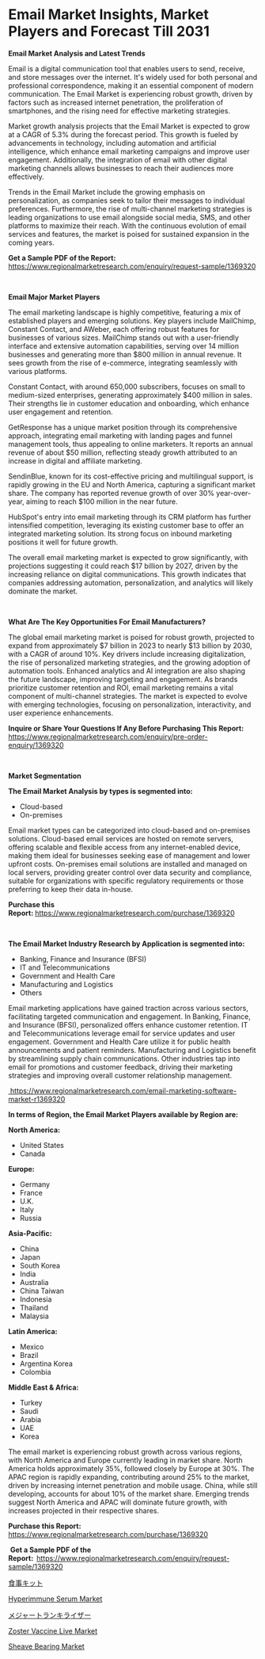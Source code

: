 <p><h1>Email Market Insights, Market Players and Forecast Till 2031</h1></p><p><strong>Email Market Analysis and Latest Trends</strong></p>
<p><p>Email is a digital communication tool that enables users to send, receive, and store messages over the internet. It's widely used for both personal and professional correspondence, making it an essential component of modern communication. The Email Market is experiencing robust growth, driven by factors such as increased internet penetration, the proliferation of smartphones, and the rising need for effective marketing strategies.</p><p>Market growth analysis projects that the Email Market is expected to grow at a CAGR of 5.3% during the forecast period. This growth is fueled by advancements in technology, including automation and artificial intelligence, which enhance email marketing campaigns and improve user engagement. Additionally, the integration of email with other digital marketing channels allows businesses to reach their audiences more effectively.</p><p>Trends in the Email Market include the growing emphasis on personalization, as companies seek to tailor their messages to individual preferences. Furthermore, the rise of multi-channel marketing strategies is leading organizations to use email alongside social media, SMS, and other platforms to maximize their reach. With the continuous evolution of email services and features, the market is poised for sustained expansion in the coming years.</p></p>
<p><strong>Get a Sample PDF of the Report:&nbsp;</strong> <a href="https://www.regionalmarketresearch.com/enquiry/request-sample/1369320">https://www.regionalmarketresearch.com/enquiry/request-sample/1369320</a></p>
<p>&nbsp;</p>
<p><strong>Email Major Market Players</strong></p>
<p><p>The email marketing landscape is highly competitive, featuring a mix of established players and emerging solutions. Key players include MailChimp, Constant Contact, and AWeber, each offering robust features for businesses of various sizes. MailChimp stands out with a user-friendly interface and extensive automation capabilities, serving over 14 million businesses and generating more than $800 million in annual revenue. It sees growth from the rise of e-commerce, integrating seamlessly with various platforms.</p><p>Constant Contact, with around 650,000 subscribers, focuses on small to medium-sized enterprises, generating approximately $400 million in sales. Their strengths lie in customer education and onboarding, which enhance user engagement and retention. </p><p>GetResponse has a unique market position through its comprehensive approach, integrating email marketing with landing pages and funnel management tools, thus appealing to online marketers. It reports an annual revenue of about $50 million, reflecting steady growth attributed to an increase in digital and affiliate marketing.</p><p>SendinBlue, known for its cost-effective pricing and multilingual support, is rapidly growing in the EU and North America, capturing a significant market share. The company has reported revenue growth of over 30% year-over-year, aiming to reach $100 million in the near future. </p><p>HubSpot's entry into email marketing through its CRM platform has further intensified competition, leveraging its existing customer base to offer an integrated marketing solution. Its strong focus on inbound marketing positions it well for future growth.</p><p>The overall email marketing market is expected to grow significantly, with projections suggesting it could reach $17 billion by 2027, driven by the increasing reliance on digital communications. This growth indicates that companies addressing automation, personalization, and analytics will likely dominate the market.</p></p>
<p>&nbsp;</p>
<p><strong>What Are The Key Opportunities For Email Manufacturers?</strong></p>
<p><p>The global email marketing market is poised for robust growth, projected to expand from approximately $7 billion in 2023 to nearly $13 billion by 2030, with a CAGR of around 10%. Key drivers include increasing digitalization, the rise of personalized marketing strategies, and the growing adoption of automation tools. Enhanced analytics and AI integration are also shaping the future landscape, improving targeting and engagement. As brands prioritize customer retention and ROI, email marketing remains a vital component of multi-channel strategies. The market is expected to evolve with emerging technologies, focusing on personalization, interactivity, and user experience enhancements.</p></p>
<p><strong>Inquire or Share Your Questions If Any Before Purchasing This Report:</strong> <a href="https://www.regionalmarketresearch.com/enquiry/pre-order-enquiry/1369320">https://www.regionalmarketresearch.com/enquiry/pre-order-enquiry/1369320</a></p>
<p>&nbsp;</p>
<p><strong>Market Segmentation</strong></p>
<p><strong>The Email Market Analysis by types is segmented into:</strong></p>
<p><ul><li>Cloud-based</li><li>On-premises</li></ul></p>
<p><p>Email market types can be categorized into cloud-based and on-premises solutions. Cloud-based email services are hosted on remote servers, offering scalable and flexible access from any internet-enabled device, making them ideal for businesses seeking ease of management and lower upfront costs. On-premises email solutions are installed and managed on local servers, providing greater control over data security and compliance, suitable for organizations with specific regulatory requirements or those preferring to keep their data in-house.</p></p>
<p><strong>Purchase this Report:&nbsp;</strong><a href="https://www.regionalmarketresearch.com/purchase/1369320">https://www.regionalmarketresearch.com/purchase/1369320</a></p>
<p>&nbsp;</p>
<p><strong>The Email Market Industry Research by Application is segmented into:</strong></p>
<p><ul><li>Banking, Finance and Insurance (BFSI)</li><li>IT and Telecommunications</li><li>Government and Health Care</li><li>Manufacturing and Logistics</li><li>Others</li></ul></p>
<p><p>Email marketing applications have gained traction across various sectors, facilitating targeted communication and engagement. In Banking, Finance, and Insurance (BFSI), personalized offers enhance customer retention. IT and Telecommunications leverage email for service updates and user engagement. Government and Health Care utilize it for public health announcements and patient reminders. Manufacturing and Logistics benefit by streamlining supply chain communications. Other industries tap into email for promotions and customer feedback, driving their marketing strategies and improving overall customer relationship management.</p></p>
<p><a href="https://www.regionalmarketresearch.com/email-marketing-software-market-r1369320">&nbsp;https://www.regionalmarketresearch.com/email-marketing-software-market-r1369320</a></p>
<p><strong>In terms of Region, the Email Market Players available by Region are:</strong></p>
<p>
    <p> <strong> North America: </strong>
        <ul>
            <li>United States</li>
            <li>Canada</li>
        </ul>
        </p> 
    <p> <strong> Europe: </strong>
        <ul>
            <li>Germany</li>
            <li>France</li>
            <li>U.K.</li>
            <li>Italy</li>
            <li>Russia</li>
        </ul>
        </p> 
    <p> <strong> Asia-Pacific: </strong>
        <ul>
            <li>China</li>
            <li>Japan</li>
            <li>South Korea</li>
            <li>India</li>
            <li>Australia</li>
            <li>China Taiwan</li>
            <li>Indonesia</li>
            <li>Thailand</li>
            <li>Malaysia</li>
        </ul>
        </p> 
    <p> <strong> Latin America: </strong>
        <ul>
            <li>Mexico</li>
            <li>Brazil</li>
            <li>Argentina Korea</li>
            <li>Colombia</li>
        </ul>
        </p> 
    <p> <strong> Middle East & Africa: </strong>
        <ul>
            <li>Turkey</li>
            <li>Saudi</li>
            <li>Arabia</li>
            <li>UAE</li>
            <li>Korea</li>
        </ul>
    </p>
    </p>
<p><p>The email market is experiencing robust growth across various regions, with North America and Europe currently leading in market share. North America holds approximately 35%, followed closely by Europe at 30%. The APAC region is rapidly expanding, contributing around 25% to the market, driven by increasing internet penetration and mobile usage. China, while still developing, accounts for about 10% of the market share. Emerging trends suggest North America and APAC will dominate future growth, with increases projected in their respective shares.</p></p>
<p><strong>Purchase this Report: </strong><a href="https://www.regionalmarketresearch.com/purchase/1369320">https://www.regionalmarketresearch.com/purchase/1369320</a></p>
<p>&nbsp;<strong>Get a Sample PDF of the Report:&nbsp;&nbsp;</strong><a href="https://www.regionalmarketresearch.com/enquiry/request-sample/1369320">https://www.regionalmarketresearch.com/enquiry/request-sample/1369320</a></p>
<p><strong></strong></p>
<p><p><a href="https://medium.com/@coleensxrkkn/%E3%83%9F%E3%83%BC%E3%83%AB%E3%82%AD%E3%83%83%E3%83%88%E5%B8%82%E5%A0%B4%E3%81%AE%E3%83%88%E3%83%AC%E3%83%B3%E3%83%89%E3%81%A8%E5%88%86%E6%9E%90-%E4%BB%8A%E5%BE%8C%E3%81%AE%E6%88%90%E9%95%B7%E3%81%AE%E3%81%9F%E3%82%81%E3%81%AE%E6%A9%9F%E4%BC%9A%E3%81%A8%E8%AA%B2%E9%A1%8C-2024%E5%B9%B4-2031%E5%B9%B4-8ce7b6411192">食事キット</a></p><p><a href="https://www.linkedin.com/pulse/global-hyperimmune-serum-market-trends-forecasts-strategic-analysis-eaypc?trackingId=U84FKhuPRZS%2F%2B%2FLYn8HFlQ%3D%3D">Hyperimmune Serum Market</a></p><p><a href="https://medium.com/@cleveborer2023/2024%E5%B9%B4%E3%81%8B%E3%82%892031%E5%B9%B4%E3%81%BE%E3%81%A7%E3%81%AE%E6%9C%9F%E9%96%93%E3%81%AB%E4%BA%88%E6%B8%AC%E3%81%95%E3%82%8C%E3%82%8B%E6%96%B0%E8%88%88%E5%B8%82%E5%A0%B4%E3%81%AE%E3%83%88%E3%83%AC%E3%83%B3%E3%83%89%E3%81%8A%E3%82%88%E3%81%B3%E4%B8%BB%E8%A6%81%E3%81%AA%E9%8E%AE%E9%9D%99%E5%89%A4%E5%B8%82%E5%A0%B4%E3%81%AE%E5%9C%B0%E5%9F%9F%E5%88%86%E6%9E%90-d4d27748081e?postPublishedType=repub">メジャートランキライザー</a></p><p><a href="https://www.linkedin.com/pulse/role-zoster-vaccine-live-market-applications-kids-injectionadults-jg2kc?trackingId=Rx6JPJD6SjexInH10IO7Ug%3D%3D">Zoster Vaccine Live Market</a></p><p><a href="https://github.com/CarolynWatkins697/Market-Research-Report-List-1/blob/main/sheave-bearing-market.md">Sheave Bearing Market</a></p></p>